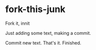 # fork-this-junk
Fork it, innit

Just adding some text, making a commit.

Commit new text. That's it. Finished.

